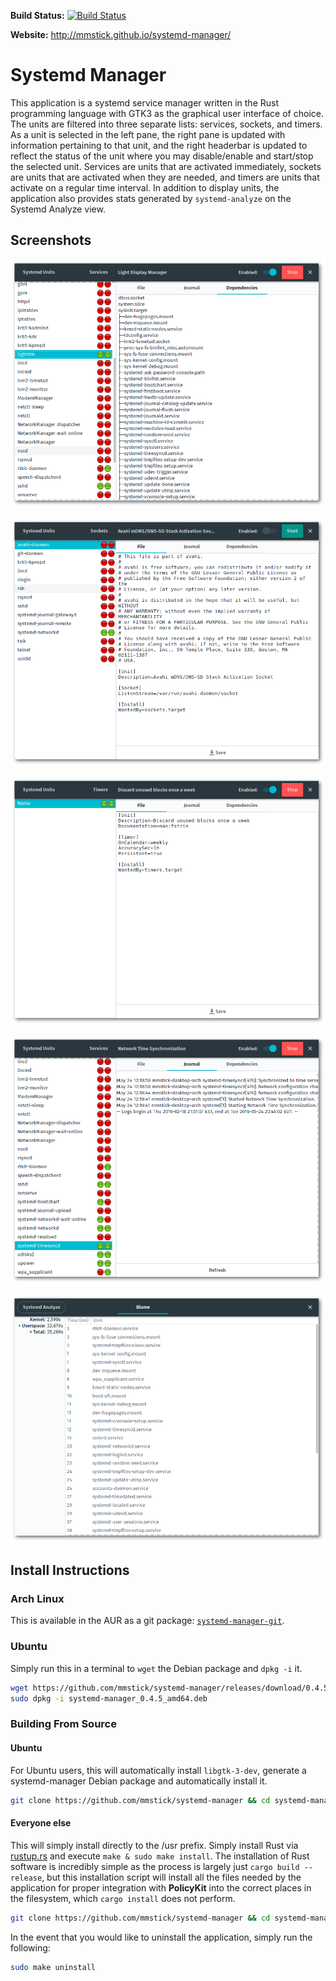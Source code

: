 **Build Status:** [![Build Status](https://travis-ci.org/mmstick/systemd-manager.png?branch=master)](https://travis-ci.org/mmstick/systemd-manager)

**Website:** <http://mmstick.github.io/systemd-manager/>

# Systemd Manager

This application is a systemd service manager written in the Rust programming language with GTK3 as the graphical user interface of choice. The units are filtered into three separate lists: services, sockets, and timers. As a unit is selected in the left pane, the right pane is updated with information pertaining to that unit, and the right headerbar is updated to reflect the status of the unit where you may disable/enable and start/stop the selected unit. Services are units that are activated immediately, sockets are units that are activated when they are needed, and timers are units that activate on a regular time interval. In addition to display units, the application also provides stats generated by `systemd-analyze` on the Systemd Analyze view.

## Screenshots

![Services](screenshot-services.png)

![Sockets](screenshot-sockets.png)

![Timers](screenshot-timers.png)

![Journal](screenshot-journal.png)

![Analyze](screenshot-analyze.png)

## Install Instructions

### Arch Linux

This is available in the AUR as a git package: [`systemd-manager-git`](https://aur.archlinux.org/packages/systemd-manager-git/).

### Ubuntu

Simply run this in a terminal to `wget` the Debian package and `dpkg -i` it.

```sh
wget https://github.com/mmstick/systemd-manager/releases/download/0.4.5/systemd-manager_0.4.5_amd64.deb
sudo dpkg -i systemd-manager_0.4.5_amd64.deb
```

### Building From Source

#### Ubuntu

For Ubuntu users, this will automatically install `libgtk-3-dev`, generate a systemd-manager Debian package and automatically install it.

```sh
git clone https://github.com/mmstick/systemd-manager && cd systemd-manager && make ubuntu
```

#### Everyone else

This will simply install directly to the /usr prefix. Simply install Rust via [rustup.rs](https://www.rustup.rs/) and execute `make & sudo make install`. The installation of Rust software is incredibly simple as the process is largely just `cargo build --release`, but this installation script will install all the files needed by the application for proper integration with **PolicyKit** into the correct places in the filesystem, which `cargo install` does not perform.

```sh
git clone https://github.com/mmstick/systemd-manager && cd systemd-manager && make && sudo make install
```

In the event that you would like to uninstall the application, simply run the following:

```sh
sudo make uninstall
```
